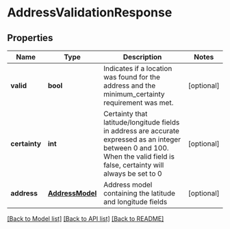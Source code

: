 # AddressValidationResponse

## Properties
Name | Type | Description | Notes
------------ | ------------- | ------------- | -------------
**valid** | **bool** | Indicates if a location was found for the address and the minimum_certainty requirement was met. | [optional] 
**certainty** | **int** | Certainty that latitude/longitude fields in address are accurate expressed as an integer between 0 and 100. When the valid field is false, certainty will always be set to 0 | [optional] 
**address** | [**AddressModel**](AddressModel.md) | Address model containing the latitude and longitude fields | [optional] 

[[Back to Model list]](../README.md#documentation-for-models) [[Back to API list]](../README.md#documentation-for-api-endpoints) [[Back to README]](../README.md)


